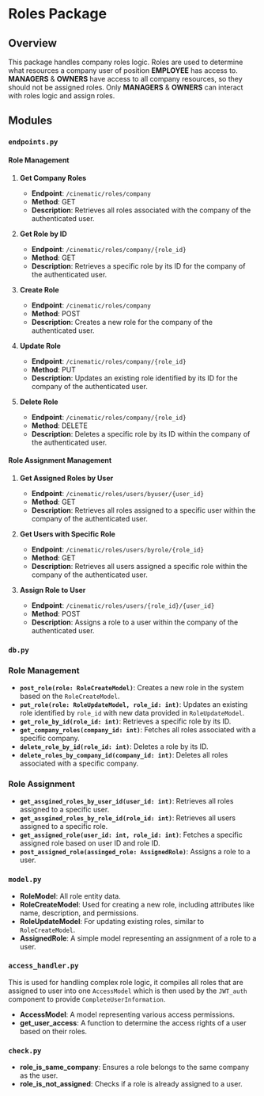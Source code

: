# Roles Package

## Overview
This package handles company roles logic. Roles are used to determine what resources a company user of position **EMPLOYEE** has access to. **MANAGERS** & **OWNERS** have access to all company resources, so they should not be assigned roles. Only **MANAGERS** & **OWNERS** can interact with roles logic and assign roles.

## Modules

### `endpoints.py`

#### Role Management

1. **Get Company Roles**
   - **Endpoint**: `/cinematic/roles/company`
   - **Method**: GET
   - **Description**: Retrieves all roles associated with the company of the authenticated user.

2. **Get Role by ID**
   - **Endpoint**: `/cinematic/roles/company/{role_id}`
   - **Method**: GET
   - **Description**: Retrieves a specific role by its ID for the company of the authenticated user.

3. **Create Role**
   - **Endpoint**: `/cinematic/roles/company`
   - **Method**: POST
   - **Description**: Creates a new role for the company of the authenticated user.

4. **Update Role**
   - **Endpoint**: `/cinematic/roles/company/{role_id}`
   - **Method**: PUT
   - **Description**: Updates an existing role identified by its ID for the company of the authenticated user.

5. **Delete Role**
   - **Endpoint**: `/cinematic/roles/company/{role_id}`
   - **Method**: DELETE
   - **Description**: Deletes a specific role by its ID within the company of the authenticated user.

#### Role Assignment Management

1. **Get Assigned Roles by User**
   - **Endpoint**: `/cinematic/roles/users/byuser/{user_id}`
   - **Method**: GET
   - **Description**: Retrieves all roles assigned to a specific user within the company of the authenticated user.

2. **Get Users with Specific Role**
   - **Endpoint**: `/cinematic/roles/users/byrole/{role_id}`
   - **Method**: GET
   - **Description**: Retrieves all users assigned a specific role within the company of the authenticated user.

3. **Assign Role to User**
   - **Endpoint**: `/cinematic/roles/users/{role_id}/{user_id}`
   - **Method**: POST
   - **Description**: Assigns a role to a user within the company of the authenticated user.

### `db.py`

### Role Management

- **`post_role(role: RoleCreateModel)`**: Creates a new role in the system based on the `RoleCreateModel`.
- **`put_role(role: RoleUpdateModel, role_id: int)`**: Updates an existing role identified by `role_id` with new data provided in `RoleUpdateModel`.
- **`get_role_by_id(role_id: int)`**: Retrieves a specific role by its ID.
- **`get_company_roles(company_id: int)`**: Fetches all roles associated with a specific company.
- **`delete_role_by_id(role_id: int)`**: Deletes a role by its ID.
- **`delete_roles_by_company_id(company_id: int)`**: Deletes all roles associated with a specific company.

### Role Assignment

- **`get_assgined_roles_by_user_id(user_id: int)`**: Retrieves all roles assigned to a specific user.
- **`get_assgined_roles_by_role_id(role_id: int)`**: Retrieves all users assigned to a specific role.
- **`get_assigned_role(user_id: int, role_id: int)`**: Fetches a specific assigned role based on user ID and role ID.
- **`post_assigned_role(assinged_role: AssignedRole)`**: Assigns a role to a user.


### `model.py`

- **RoleModel**: All role entity data.
- **RoleCreateModel**: Used for creating a new role, including attributes like name, description, and permissions.
- **RoleUpdateModel**: For updating existing roles, similar to `RoleCreateModel`.
- **AssignedRole**: A simple model representing an assignment of a role to a user.

### `access_handler.py`
This is used for handling complex role logic, it compiles all roles that are assigned to user into one `AccessModel` which is then used by the `JWT_auth` component to provide `CompleteUserInformation`.

- **AccessModel**: A model representing various access permissions.
- **get_user_access**: A function to determine the access rights of a user based on their roles.

### `check.py`

- **role_is_same_company**: Ensures a role belongs to the same company as the user.
- **role_is_not_assigned**: Checks if a role is already assigned to a user.
